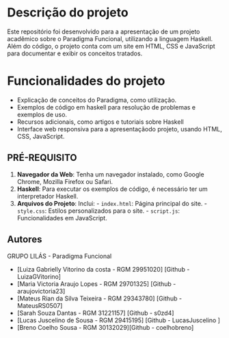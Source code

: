 # Descrição do projeto
Este repositório foi desenvolvido para a apresentação de um projeto acadêmico sobre o Paradigma Funcional, utilizando a linguagem Haskell. Além do código, o projeto conta com um site em HTML, CSS e JavaScript para documentar e exibir os conceitos tratados.
# Funcionalidades do projeto
- Explicação de conceitos do Paradigma, como utilização. 
- Exemplos de código em haskell para resolução de problemas e exemplos de uso.
- Recursos adicionais, como artigos e tutoriais sobre Haskell
- Interface web responsiva para a apresentaçãodo projeto, usando HTML, CSS, JavaScript.
  
## PRÉ-REQUISITO 
1. **Navegador da Web**: Tenha um navegador instalado, como Google Chrome, Mozilla Firefox ou Safari.
2. **Haskell**: Para executar os exemplos de código, é necessário ter um interpretador Haskell. 
3. **Arquivos do Projeto**: Inclui: - `index.html`: Página principal do site. - `style.css`: Estilos personalizados para o site. - `script.js`: Funcionalidades em JavaScript.
## Autores
GRUPO LILÁS - Paradigma Funcional 
- [Luiza Gabrielly Vitorino da costa - RGM 29951020] [Github - LuizaGVitorino]
- [Maria Victoria Araujo Lopes - RGM 29701325] [Github - araujovictoria23]
- [Mateus Rian da Silva Teixeira - RGM 29343780] [Github - MateusRS0507]
- [Sarah Souza Dantas - RGM 31221157] [Github - s0zd4]
- [Lucas Juscelino de Sousa - RGM 29415195] [Github - LucasJuscelino ]
- [Breno Coelho Sousa - RGM 30132029][Github - coelhobreno]
